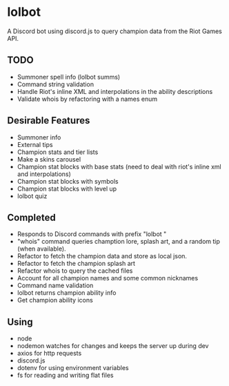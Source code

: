 # lolbot
A Discord bot using discord.js to query champion data from the Riot Games API.

## TODO
- Summoner spell info (lolbot summs)
- Command string validation
- Handle Riot's inline XML and interpolations in the ability descriptions
- Validate whois by refactoring with a names enum

## Desirable Features
- Summoner info
- External tips
- Champion stats and tier lists
- Make a skins carousel
- Champion stat blocks with base stats (need to deal with riot's inline xml and interpolations)
- Champion stat blocks with symbols
- Champion stat blocks with level up
- lolbot quiz

## Completed
- Responds to Discord commands with prefix "lolbot "
- "whois" command queries chamption lore, splash art, and a random tip (when available).
- Refactor to fetch the champion data and store as local json.
- Refactor to fetch the champion splash art
- Refactor whois to query the cached files
- Account for all champion names and some common nicknames
- Command name validation
- lolbot returns champion ability info
- Get champion ability icons

## Using
- node
- nodemon watches for changes and keeps the server up during dev
- axios for http requests
- discord.js
- dotenv for using environment variables
- fs for reading and writing flat files
